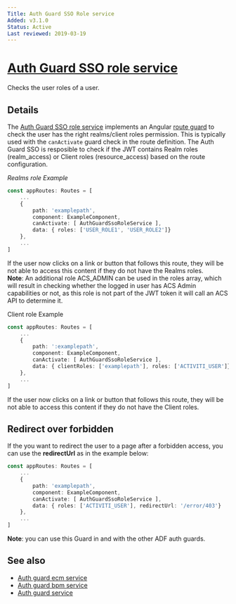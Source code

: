 ```yaml
---
Title: Auth Guard SSO Role service
Added: v3.1.0
Status: Active
Last reviewed: 2019-03-19
---
```


# [Auth Guard SSO role service](../../../lib/core/services/auth-guard-sso-role.service.ts "Defined in auth-guard-sso-role.service.ts")

Checks the user roles of a user.

## Details

The [Auth Guard SSO role service](../../core/services/auth-guard-sso-role.service.md) implements an Angular
[route guard](https://angular.io/guide/router#milestone-5-route-guards)
to check the user has the right realms/client roles permission. This is typically used with the
`canActivate` guard check in the route definition. The Auth Guard SSO is resposible to check if the JWT contains  Realm roles (realm_access) or Client roles (resource_access) based on the route configuration.

*Realms role Example* 
```ts
const appRoutes: Routes = [
    ...
    {
        path: 'examplepath',
        component: ExampleComponent,
        canActivate: [ AuthGuardSsoRoleService ],
        data: { roles: ['USER_ROLE1', 'USER_ROLE2']}
    },
    ...
]
```

If the user now clicks on a link or button that follows this route, they will be not able to access this content if they do not have the Realms roles.
<br>**Note**: An additional role ACS_ADMIN can be used in the roles array, which will result in checking whether the logged in user has ACS Admin capabilities or not, as this role is not part of the JWT token it will call an ACS API to determine it.


Client role Example 
```ts
const appRoutes: Routes = [
    ...
    {
        path: ':examplepath',
        component: ExampleComponent,
        canActivate: [ AuthGuardSsoRoleService ],
        data: { clientRoles: ['examplepath'], roles: ['ACTIVITI_USER']},
    },
    ...
]
```

If the user now clicks on a link or button that follows this route, they will be not able to access this content if they do not have the Client roles.

## Redirect over forbidden

If the you want to redirect the user to a page after a forbidden access, you can use the **redirectUrl** as in the example below:

```ts
const appRoutes: Routes = [
    ...
    {
        path: 'examplepath',
        component: ExampleComponent,
        canActivate: [ AuthGuardSsoRoleService ],
        data: { roles: ['ACTIVITI_USER'], redirectUrl: '/error/403'}
    },
    ...
]
```

**Note**: you can use this Guard in and with the other ADF auth guards.

## See also

-   [Auth guard ecm service](auth-guard-ecm.service.md)
-   [Auth guard bpm service](auth-guard-bpm.service.md)
-   [Auth guard service](auth-guard.service.md)
